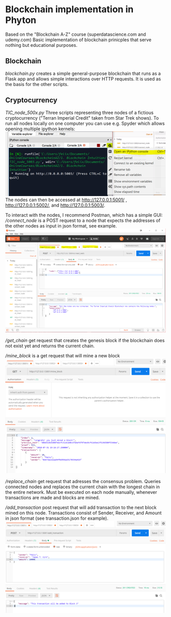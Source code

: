 # Blockchain implementation in Phyton

Based on the "Blockchain A-Z" course (superdatascience.com and udemy.com)
Basic implementation of blockchain prinicples that serve nothing but educational purposes.

## Blockchain
*blockchain.py* creates a simple general-purpose blockchain that runs as a Flask app and allows simple interactions over HTTP requests. It is used as the basis for the other scripts.

## Cryptocurrency
*TIC_node_500x.py* Three scripts representing three nodes of a fictious cryptocurrency ("Terran Imperial Credit" taken from Star Trek shows). To run all nodes locally on one computer you can use e.g. Spyder which allows opening multiple ipython kernels:
![opnening multiple kernels](https://github.com/felixsc1/blockchain/blob/master/spyder_running_multiple_nodes.PNG "opening multiple kernels") The nodes can then be accessed at http://127.0.0.1:5001/ , http://127.0.0.1:5002/, and http://127.0.0.1:5003/.

To interact with the nodes, I recommend Postman, which has a simple GUI:
*/connect_node* is a POST request to a node that expects the addresses of the other nodes as  input in json format, see example.
![connecting nodes](https://github.com/felixsc1/blockchain/blob/master/postman_connecting_nodes.PNG "connecting nodes")

*/get_chain* get request that creates the genesis block if the blockchain does not exist yet and returns the current chain.

*/mine_block* is a get request that will mine a new block
![mining a block](https://github.com/felixsc1/blockchain/blob/master/postman_mining_a_block.PNG "mining a block")

*/replace_chain* get request that adresses the consensus problem. Queries connected nodes and replaces the current chain with the longest chain in the entire network. Must be executed on each node manually, whenever transactions are made and blocks are mined.

*/add_transaction* post request that will add transaction to the next block mined on this node. Transactions consist of Sender, Receiver, and Amount in json format (see transaction.json for example).
![adding a transaction](https://github.com/felixsc1/blockchain/blob/master/postman_add_transacton.PNG "adding a transaction")
